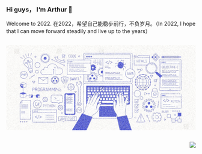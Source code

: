 ### Hi guys， I‘m Arthur 👋
Welcome to 2022.
在2022，希望自己能稳步前行，不负岁月。（In 2022, I hope that I can move forward steadily and live up to the years）

<div align="center">
  
  <div style="float: left">
    

 ![](https://github.com/Until-You-Possible/Until-You-Possible/blob/main/banner1.jpg)
    
  </div>
  
  <div style="float: right">

![](https://github-readme-stats.vercel.app/api?username=Until-You-Possible)
    
  </div>
  

  
  
</div>

















